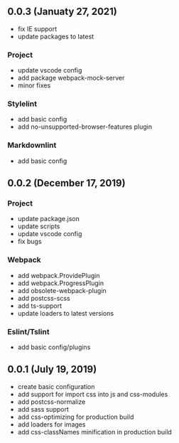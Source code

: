 <!-- markdownlint-disable MD024 -->
<!-- markdownlint-disable MD041 -->

## 0.0.3 (Januaty 27, 2021)

* fix IE support
* update packages to latest

### Project

* update vscode config
* add package webpack-mock-server
* minor fixes

### Stylelint

* add basic config
* add no-unsupported-browser-features plugin

### Markdownlint

* add basic config

## 0.0.2 (December 17, 2019)

### Project

* update package.json
* update scripts
* update vscode config
* fix bugs

### Webpack

* add webpack.ProvidePlugin
* add webpack.ProgressPlugin
* add obsolete-webpack-plugin
* add postcss-scss
* add ts-support
* update loaders to latest versions

### Eslint/Tslint

* add basic config/plugins

## 0.0.1 (July 19, 2019)

* create basic configuration
* add support for import css into js and css-modules
* add postcss-normalize
* add sass support
* add css-optimizing for production build
* add loaders for images
* add css-classNames minification in production build
